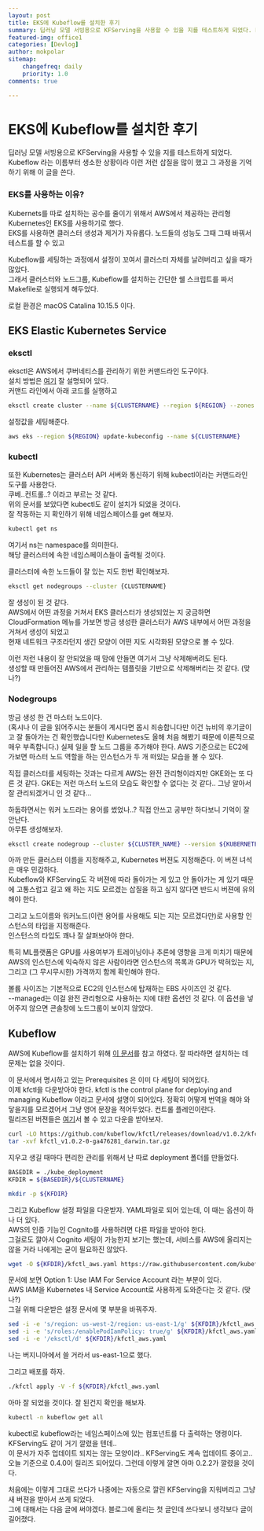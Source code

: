 ```yaml
---
layout: post
title: EKS에 Kubeflow를 설치한 후기
summary: 딥러닝 모델 서빙용으로 KFServing을 사용할 수 있을 지를 테스트하게 되었다. Kubeflow 라는 이름부터 생소한 상황이라 이런 저런 삽질을 많이 했고 그 과정을 기억하기 위해 이 글을 쓴다....
featured-img: office1
categories: [Devlog]
author: mokpolar
sitemap:
    changefreq: daily
    priority: 1.0
comments: true

---
```


# EKS에 Kubeflow를 설치한 후기

딥러닝 모델 서빙용으로 KFServing을 사용할 수 있을 지를 테스트하게 되었다.  
Kubeflow 라는 이름부터 생소한 상황이라 이런 저런 삽질을 많이 했고 그 과정을 기억하기 위해 이 글을 쓴다.
  


### EKS를 사용하는 이유?

Kubernets를 따로 설치하는 공수를 줄이기 위해서 AWS에서 제공하는 관리형 Kubernetes인 EKS를 사용하기로 했다.  
EKS를 사용하면 클러스터 생성과 제거가 자유롭다. 노드들의 성능도 그때 그때 바꿔서 테스트를 할 수 있고 

Kubeflow를 세팅하는 과정에서 설정이 꼬여서 클러스터 자체를 날려버리고 싶을 때가 많았다.  
그래서 클러스터와 노드그룹, Kubeflow를 설치하는 간단한 쉘 스크립트를 짜서 Makefile로 실행되게 해두었다.  

로컬 환경은 macOS Catalina 10.15.5 이다.

## EKS Elastic Kubernetes Service

### eksctl

eksctl은 AWS에서 쿠버네티스를 관리하기 위한 커맨드라인 도구이다.  
설치 방법은 [여기](https://docs.aws.amazon.com/ko_kr/eks/latest/userguide/getting-started-eksctl.html) 잘 설명되어 있다.  
커맨드 라인에서 아래 코드를 실행하고  

```bash
eksctl create cluster --name ${CLUSTERNAME} --region ${REGION} --zones {ZONES}
```

설정값을 세팅해준다. 
```bash
aws eks --region ${REGION} update-kubeconfig --name ${CLUSTERNAME}
```

### kubectl 

또한 Kubernetes는 클러스터 API 서버와 통신하기 위해 kubectl이라는 커맨드라인 도구를 사용한다.   
쿠베..컨트롤..? 이라고 부르는 것 같다.  
위의 문서를 보았다면 kubectl도 같이 설치가 되었을 것이다.  
잘 작동하는 지 확인하기 위해 네임스페이스를 get 해보자. 
```bash
kubectl get ns
```
여기서 ns는 namespace를 의미한다.  
해당 클러스터에 속한 네임스페이스들이 출력될 것이다. 

클러스터에 속한 노드들이 잘 있는 지도 한번 확인해보자. 
```bash
eksctl get nodegroups --cluster {CLUSTERNAME}
```

잘 생성이 된 것 같다.  
AWS에서 어떤 과정을 거쳐서 EKS 클러스터가 생성되었는 지 궁금하면 CloudFormation 메뉴를 가보면 방금 생성한 클러스터가 AWS 내부에서 어떤 과정을 거쳐서 생성이 되었고  
현재 네트워크 구조라던지 생긴 모양이 어떤 지도 시각화된 모양으로 볼 수 있다.  

이런 저런 내용이 잘 안되었을 때 맘에 안들면 여기서 그냥 삭제해버려도 된다.  
생성할 때 만들어진 AWS에서 관리하는 템플릿을 기반으로 삭제해버리는 것 같다. (맞나?)

### Nodegroups

방금 생성 한 건 마스터 노드이다.   
(혹시나 이 글을 읽어주시는 분들이 계시다면 몹시 죄송합니다만 이건 뉴비의 후기글이고 잘 돌아가는 건 확인했습니다만 Kubernetes도 올해 처음 해봤기 때문에 이론적으로 매우 부족합니다.)
실제 일을 할 노드 그룹을 추가해야 한다. AWS 기준으로는 EC2에 가보면 마스터 노드 역할을 하는 인스턴스가 두 개 떠있는 모습을 볼 수 있다.  

직접 클러스터를 세팅하는 것과는 다르게 AWS는 완전 관리형이라지만 GKE와는 또 다른 것 같다. GKE는 저런 마스터 노드의 모습도 확인할 수 없다는 것 같다..  그냥 알아서 잘 관리되겠거니 인 것 같다...

하둡하면서는 워커 노드라는 용어를 썼었나..? 직접 안쓰고 공부만 하다보니 기억이 잘 안난다.  
아무튼 생성해보자. 

```bash
eksctl create nodegroup --cluster ${CLUSTER_NAME} --version ${KUBERNETESVERSION} --name ${NODENAME} --node-type ${NODETYPE} --nodes {HOWMANYNODES} --nodes-min {MINIMUM} --nodes-max {MAXIMUM} --node-volume-size {VOLUMESIZE} --ssh-public-key ${MYKEYPAIR} --managed
```
아까 만든 클러스터 이름을 지정해주고, Kubernetes 버젼도 지정해준다. 이 버젼 녀석은 매우 민감하다.  
Kubeflow와 KFServing도 각 버젼에 따라 돌아가는 게 있고 안 돌아가는 게 있기 때문에 고통스럽고 길고 왜 하는 지도 모르겠는 삽질을 하고 싶지 않다면 반드시 버젼에 유의해야 한다.  

그리고 노드이름와 워커노드(이런 용어를 사용해도 되는 지는 모르겠다만)로 사용할 인스턴스의 타입을 지정해준다.  
인스턴스의 타입도 꽤나 잘 살펴보아야 한다.  

특히 ML플랫폼은 GPU를 사용여부가 트레이닝이나 추론에 영향을 크게 미치기 때문에 AWS의 인스턴스에 익숙하지 않은 사람이라면 인스턴스의 목록과 GPU가 박혀있는 지,  그리고 (그 무시무시한) 가격까지 함께 확인해야 한다.  

볼륨 사이즈는 기본적으로 EC2의 인스턴스에 탑재하는 EBS 사이즈인 것 같다.   
--managed는 이걸 완전 관리형으로 사용하는 지에 대한 옵션인 것 같다. 이 옵션을 넣어주지 않으면 콘솔창에 노드그룹이 보이지 않았다. 



## Kubeflow

AWS에 Kubeflow를 설치하기 위해 [이 문서](https://www.kubeflow.org/docs/aws/deploy/install-kubeflow/)를 참고 하였다. 잘 따라하면 설치하는 데 문제는 없을 것이다. 

이 문서에서 명시하고 있는 Prerequisites 은 이미 다 세팅이 되어있다.  
이제 kfctl을 다운받아야 한다. kfctl is the control plane for deploying and managing Kubeflow 이라고 문서에 설명이 되어있다. 
정확히 어떻게 번역을 해야 와닿을지를 모르겠어서 그냥 영어 문장을 적어두었다. 컨트롤 플레인이란다.  
릴리즈된 버젼들은 [여기](https://github.com/kubeflow/kfctl/releases/tag/v1.0.2)서 볼 수 있고 다운을 받아보자.  

```bash
curl -LO https://github.com/kubeflow/kfctl/releases/download/v1.0.2/kfctl_v1.0.2-0-ga476281_darwin.tar.gz
tar -xvf kfctl_v1.0.2-0-ga476281_darwin.tar.gz
```

지우고 생길 때마다 편리한 관리를 위해서 난 따로 deployment 폴더를 만들었다.  
```bash
BASEDIR = ./kube_deployment
KFDIR = ${BASEDIR}/${CLUSTERNAME}

mkdir -p ${KFDIR}
```

그리고 Kubeflow 설정 파일을 다운받자. YAML파일로 되어 있는데, 이 때는 옵션이 하나 더 있다.  
AWS의 인증 기능인 Cognito를 사용하려면 다른 파일을 받아야 한다.  
그걸로도 깔아서 Cognito 세팅이 가능한지 보기는 했는데, 서비스를 AWS에 올리지는 않을 거라 나에게는 굳이 필요하진 않았다. 
```bash
wget -O ${KFDIR}/kfctl_aws.yaml https://raw.githubusercontent.com/kubeflow/manifests/v1.0-branch/kfdef/kfctl_aws.v1.0.2.yaml
```

문서에 보면 Option 1: Use IAM For Service Account 라는 부분이 있다.  
AWS IAM을 Kubernetes 내 Service Account로 사용하게 도와준다는 것 같다. (맞나?)  
그걸 위해 다운받은 설정 문서에 몇 부분을 바꿔주자. 

```bash
sed -i -e 's/region: us-west-2/region: us-east-1/g' ${KFDIR}/kfctl_aws.yaml
sed -i -e 's/roles:/enablePodIamPolicy: true/g' ${KFDIR}/kfctl_aws.yaml
sed -i -e '/eksctl/d' ${KFDIR}/kfctl_aws.yaml
```
나는 버지니아에서 쓸 거라서 us-east-1으로 했다. 

그리고 배포를 하자.
```bash
./kfctl apply -V -f ${KFDIR}/kfctl_aws.yaml
```  

아마 잘 되었을 것이다. 잘 된건지 확인을 해보자. 

```bash
kubectl -n kubeflow get all
```

kubectl로  kubeflow라는 네임스페이스에 있는 컴포넌트를 다 출력하는 명령이다.  
KFServing도 같이 거기 깔렸을 텐데..   
이 문서가 자주 업데이트 되지는 않는 모양이라.. KFServing도 계속 업데이트 중이고.. 오늘 기준으로 0.4.0이 릴리즈 되어있다. 그런데 이렇게 깔면 아마 0.2.2가 깔렸을 것이다.

처음에는 이렇게 그대로 쓰다가 나중에는 자동으로 깔린 KFServing을 지워버리고 그냥 새 버젼을 받아서 쓰게 되었다.   
그에 대해서는 다음 글에 써야겠다. 블로그에 올리는 첫 글인데 쓰다보니 생각보다 글이 길어졌다. 